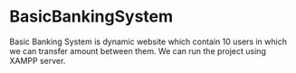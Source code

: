 # BasicBankingSystem
Basic Banking System is dynamic website which contain 10 users in which we can transfer amount between them. We can run the project using XAMPP server.
